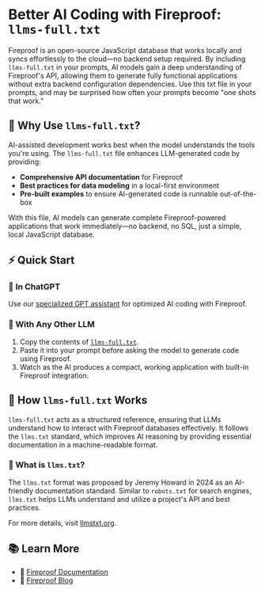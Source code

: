 # Better AI Coding with Fireproof: `llms-full.txt`

Fireproof is an open-source JavaScript database that works locally and syncs effortlessly to the cloud—no backend setup required. By including `llms-full.txt` in your prompts, AI models gain a deep understanding of Fireproof's API, allowing them to generate fully functional applications without extra backend configuration dependencies. Use this txt file in your prompts, and may be surprised how often your prompts become "one shots that work." 

## 🚀 Why Use `llms-full.txt`?

AI-assisted development works best when the model understands the tools you're using. The `llms-full.txt` file enhances LLM-generated code by providing:  

- **Comprehensive API documentation** for Fireproof  
- **Best practices for data modeling** in a local-first environment  
- **Pre-built examples** to ensure AI-generated code is runnable out-of-the-box  

With this file, AI models can generate complete Fireproof-powered applications that work immediately—no backend, no SQL, just a simple, local JavaScript database.  

## ⚡ Quick Start  
  
### 🔹 In ChatGPT  
Use our [specialized GPT assistant](https://chatgpt.com/g/g-67bd0ebe210081918561667c08662d03-vibe-coding-with-fireproof) for optimized AI coding with Fireproof.  

### 🔹 With Any Other LLM  
1. Copy the contents of [`llms-full.txt`](https://use-fireproof.com/llms-full.txt).  
2. Paste it into your prompt before asking the model to generate code using Fireproof.  
3. Watch as the AI produces a compact, working application with built-in Fireproof integration.  

## 📜 How `llms-full.txt` Works  

`llms-full.txt` acts as a structured reference, ensuring that LLMs understand how to interact with Fireproof databases effectively. It follows the `llms.txt` standard, which improves AI reasoning by providing essential documentation in a machine-readable format.  

### 📖 What is `llms.txt`?  

The `llms.txt` format was proposed by Jeremy Howard in 2024 as an AI-friendly documentation standard. Similar to `robots.txt` for search engines, `llms.txt` helps LLMs understand and utilize a project's API and best practices.  

For more details, visit [llmstxt.org](https://llmstxt.org).  

## 📚 Learn More  

- 📖 [Fireproof Documentation](https://use-fireproof.com)  
- 📝 [Fireproof Blog](https://fireproof.storage/blog)  
